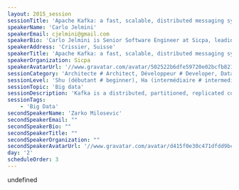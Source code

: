 ```yaml
---
layout: 2015_session
sessionTitle: 'Apache Kafka: a fast, scalable, distributed messaging system'
speakerName: 'Carlo Jelmini'
speakerEmail: cjelmini@gmail.com
speakerBio: 'Carlo Jelmini is Senior Software Engineer at Sicpa, leading global provider of secured identification, traceability and authentication solutions. His current main interests are functional programming and microservices architectures.'
speakerAddress: 'Crissier, Suisse'
speakerTitle: 'Apache Kafka: a fast, scalable, distributed messaging system'
speakerOrganization: Sicpa
speakerAvatarUrl: '//www.gravatar.com/avatar/502522b6dfe59720e02bcfb8213c0cd0?size=200&default=mm'
sessionCategory: 'Architecte # Architect, Développeur # Developer, Data scientist'
sessionLevel: 'Shu (débutant # beginner), Ha (intermédiaire # intermediate)'
sessionTopic: 'Big data'
sessionDescription: 'Kafka is a distributed, partitioned, replicated commit log service. It provides the functionality of a messaging system, but with a unique design. Kafka is used by LinkedIn, Twitter, Netflix and others to ingest hundreds of terabytes of data per day. This talk will introduce Kafka main concepts, its use cases and explain why you should use it (or not) above other technologies.'
sessionTags:
    - 'Big Data'
secondSpeakerName: 'Zarko Milosevic'
secondSpeakerEmail: ""
secondSpeakerBio: ""
secondSpeakerTitle: ""
secondSpeakerOrganization: ""
secondSpeakerAvatarUrl: '//www.gravatar.com/avatar/d415f0e30c471dfdd9bc4f827329ef48?size=200&default=mm'
day: '2'
scheduleOrder: 3
---
```


undefined
